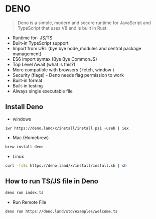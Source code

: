 # DENO
> Deno is a simple, modern and secure runtime for JavaScript and TypeScript that uses V8 and is built in Rust.

- Runtime for- JS/TS
- Built-in TypeScript support
- Import from URL (bye bye node_modules and central package management)
- ES6 import syntax (Bye Bye CommonJS)
- Top Level Await (what is this?)
- More compatible with browsers ( fetch, window )
- Security (flags) - Deno needs flag  permission to work
- Built-in format
- Built-in testing
- Always single executable file 

## Install Deno 

- windows 
```pwsh
iwr https://deno.land/x/install/install.ps1 -useb | iex
```
- Mac (Homebrew)
```bash
brew install deno
```
- Linux
```bash
curl -fsSL https://deno.land/x/install/install.sh | sh
```

## How to run TS/JS file in Deno

```bash
deno run index.ts
```
- Run Remote File

```bash
deno run https://deno.land/std/examples/welcome.ts
```